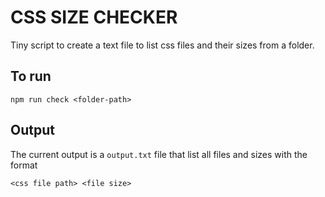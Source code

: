 # CSS SIZE CHECKER
Tiny script to create a text file to list css files and their sizes from a folder.

## To run
```
npm run check <folder-path>
```

## Output
The current output is a `output.txt` file that list all files and sizes with the format
```
<css file path> <file size>
```

